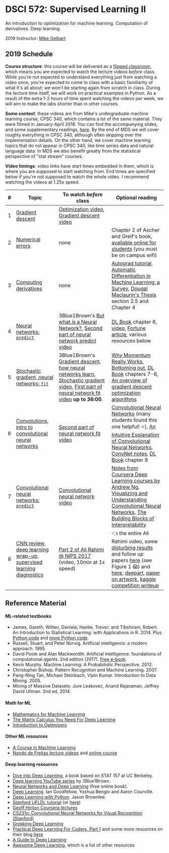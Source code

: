 # DSCI 572: Supervised Learning II

An introduction to optimization for machine learning. Computation of derivatives. Deep learning.

2019 Instructor: [Mike Gelbart](https://mikegelbart.com)



## 2019 Schedule

**Course structure**: this course will be delivered as a [flipped classroom](https://en.wikipedia.org/wiki/Flipped_classroom), which means you are expected to watch the lecture videos _before_ class. While you're not expected to understand everything just from watching a video once, you're expected to come to class with a basic familiarity of what it's all about; we won't be starting again from scratch in class. During the lecture time itself, we will work on practical examples in Python. As a result of the extra 1-2 hours of time spent watching the videos per week, we will aim to make the labs shorter than in other courses.

**Some context**: these videos are from Mike's undergraduate machine learning course, CPSC 340, which contains a lot of the same material. They were filmed in January-April 2018. You can find the accompanying slides, and some supplementary readings, [here](https://ubc-cs.github.io/cpsc340/). By the end of MDS we will cover roughly everything in CPSC 340, although often skipping over the implementation details. On the other hand, we cover machine learning topics that do not appear in CPSC 340, like time series data and natural language data. In MDS we also benefit greatly from the statistical perspective of "stat stream" courses. 

**Video timings**: video links have start times embedded in them, which is where you are supposed to start watching from. End times are specified below if you're not supposed to watch the whole video. I recommend watching the videos at 1.25x speed.

| #   |  Topic  | To watch _before_ class | Optional reading |
|-----|--------|--------------|--------------|
|   1    | [Gradient descent](lectures/lecture1.ipynb) | [Optimization video](https://youtu.be/bzj1L997uT8?t=67), [Gradient descent video](https://youtu.be/ao34xqQvuT4) |  |
|   2   |   [Numerical errors](lectures/lecture2.ipynb)  | none | Chapter 2 of Ascher and Greif's book, [available online for students](http://epubs.siam.org/doi/book/10.1137/9780898719987) (you must be on campus wifi) |
|   3 |   [Computing derivatives](lectures/lecture3.ipynb)  | none | [Autograd tutorial](https://github.com/HIPS/autograd/blob/master/docs/tutorial.md), [Automatic Differentiation in Machine Learning: a Survey](http://jmlr.org/papers/volume18/17-468/17-468.pdf), [Dougal Maclaurin's Thesis](https://dougalmaclaurin.com/phd-thesis.pdf) section 2.5 and Chapter 4  | 
|   4   | [Neural networks: `predict`](lectures/lecture4.ipynb)  | 3Blue1Brown's [But what *is* a Neural Network?](https://www.youtube.com/watch?v=aircAruvnKk&list=PLZHQObOWTQDNU6R1_67000Dx_ZCJB-3pi), [Second part of neural network predict video](https://youtu.be/w60cKkCV_Qk?t=1466) | [DL Book](http://www.deeplearningbook.org/) chapter 6, [video](https://www.youtube.com/watch?v=bHvf7Tagt18), [Fortune article](http://fortune.com/ai-artificial-intelligence-deep-machine-learning/), various resources below |
| 5   | [Stochastic gradient, neural networks: `fit`](lectures/lecture5.ipynb)  | 3Blue1Brown's [Gradient descent, how neural networks learn](https://www.youtube.com/watch?v=IHZwWFHWa-w&index=2&list=PLZHQObOWTQDNU6R1_67000Dx_ZCJB-3pi), [Stochastic gradient video](https://youtu.be/lmqV5Z5HZzc?t=106), [First part of neural network fit video](https://youtu.be/3l9pyhpxGtU?t=124) **up to 36:00**. | [Why Momentum Really Works](https://distill.pub/2017/momentum/), [Bottoming out](http://www.argmin.net/2016/04/18/bottoming-out/), [DL Book](http://www.deeplearningbook.org/) chapters 7-8, [An overview of gradient descent optimization algorithms](http://ruder.io/optimizing-gradient-descent/)
|   6   | [Convolutions, intro to convolutional neural networks](lectures/lecture6.ipynb) | [Second part of neural network fit video](https://youtu.be/3l9pyhpxGtU?t=2188) | [Convolutional Neural Networks](http://cs231n.github.io/convolutional-networks/) (many students found this one helpful! :star:), [An Intuitive Explanation of Convolutional Neural Networks](https://ujjwalkarn.me/2016/08/11/intuitive-explanation-convnets/), [ConvNet notes](http://cs231n.github.io/convolutional-networks/), [DL Book](http://www.deeplearningbook.org/) chapter 9  |
|  7  |  [Convolutional neural networks: `predict`](lectures/lecture7.ipynb) | [Convolutional neural network video](https://youtu.be/qb01ggeiT_g)  | [Notes from Coursera Deep Learning courses by Andrew Ng](https://www.slideshare.net/TessFerrandez/notes-from-coursera-deep-learning-courses-by-andrew-ng), [Visualizing and Understanding Convolutional Neural Networks](https://cs.nyu.edu/~fergus/papers/zeilerECCV2014.pdf), [The Building Blocks of Interpretability](https://distill.pub/2018/building-blocks/) |
| 8 | [CNN review, deep learning wrap-up, supervised learning diagnostics](lectures/lecture8.ipynb) | [Part 2 of Ali Rahimi @ NIPS 2017](https://youtu.be/Qi1Yry33TQE?t=11m) (video, 10min at 1x speed) | :point_left: the entire Ali Rahimi video, some [disturbing results](https://arxiv.org/pdf/1312.6199.pdf) and follow up papers [here](https://arxiv.org/abs/1412.6572) (see Figure 1 :scream:) and [here](https://arxiv.org/abs/1606.04435), [deepart](https://deepart.io/), [paper on artwork](https://arxiv.org/pdf/1508.06576v2.pdf), [kaggle competition writeup](http://jeffreydf.github.io/diabetic-retinopathy-detection/)  |

## Reference Material

#### ML-related textbooks
* James, Gareth; Witten, Daniela; Hastie, Trevor; and Tibshirani, Robert. An Introduction to Statistical Learning: with Applications in R. 2014. Plus [Python code](https://github.com/JWarmenhoven/ISLR-python) and [more Python code](https://github.com/mscaudill/IntroStatLearn).
* Russell, Stuart, and Peter Norvig. Artificial intelligence: a modern approach. 1995.
* David Poole and Alan Mackwordth. Artificial Intelligence: foundations of computational agents. 2nd edition (2017). [Free e-book](http://artint.info/).
* Kevin Murphy. Machine Learning: A Probabilistic Perspective. 2012.
* Christopher Bishop. Pattern Recognition and Machine Learning. 2007.
* Pang-Ning Tan, Michael Steinbach, Vipin Kumar. Introduction to Data Mining. 2005.
* Mining of Massive Datasets. Jure Leskovec, Anand Rajaraman, Jeffrey David Ullman. 2nd ed, 2014.

#### Math for ML

* [Mathematics for Machine Learning](https://mml-book.github.io/)
* [The Matrix Calculus You Need For Deep Learning](http://parrt.cs.usfca.edu/doc/matrix-calculus/index.html)
* [Introduction to Optimizers](https://blog.algorithmia.com/introduction-to-optimizers/)

#### Other ML resources

* [A Course in Machine Learning](http://ciml.info/)
* [Nando de Freitas lecture videos](https://www.youtube.com/watch?v=PlhFWT7vAEw) and [online course](https://www.cs.ox.ac.uk/people/nando.defreitas/machinelearning/)

#### Deep learning resources
* [Dive into Deep Learning](http://d2l.ai/chapter_introduction/index.html), a book based on STAT 157 at UC Berkeley.
* [Deep learning YouTube series](https://www.youtube.com/watch?v=aircAruvnKk) by 3Blue1Brown.
* [Neural Networks and Deep Learning](http://neuralnetworksanddeeplearning.com/) (free online book).
* [Deep Learning](http://www.deeplearningbook.org/). Ian Goodfellow, Yoshua Bengio and Aaron Courville.
* [Deep Learning with Python](https://machinelearningmastery.com/deep-learning-with-python). Jason Brownlee.
* [Stanford UFLDL tutorial](http://deeplearning.stanford.edu/wiki/index.php/UFLDL_Tutorial) (or [here](http://deeplearning.stanford.edu/tutorial/))
* [Geoff Hinton Coursera lectures](https://www.youtube.com/playlist?list=PLoRl3Ht4JOcdU872GhiYWf6jwrk_SNhz9)
* [CS231n: Convolutional Neural Networks for Visual Recognition (Stanford)](http://cs231n.github.io/)
* [Grokking Deep Learning](https://www.manning.com/books/grokking-deep-learning)
* [Practical Deep Learning For Coders, Part 1](http://course.fast.ai/) and some more resources on their blog [here](http://www.fast.ai/2016/12/19/favorite-posts/)
* [A Guide to Deep Learning](http://yerevann.com/a-guide-to-deep-learning/)
* [Awesome Deep Learning](https://github.com/ChristosChristofidis/awesome-deep-learning), which is a list of other resources
